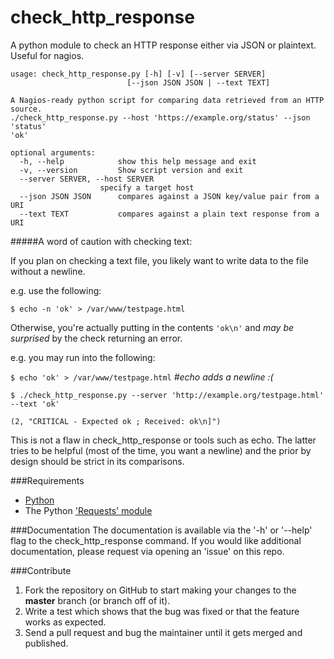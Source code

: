 check_http_response
===================

A python module to check an HTTP response either via JSON or plaintext.  Useful for nagios.


	usage: check_http_response.py [-h] [-v] [--server SERVER]
                              [--json JSON JSON | --text TEXT]

	A Nagios-ready python script for comparing data retrieved from an HTTP source.
	./check_http_response.py --host 'https://example.org/status' --json 'status'
	'ok'

	optional arguments:
	  -h, --help            show this help message and exit
	  -v, --version         Show script version and exit
	  --server SERVER, --host SERVER
                        specify a target host
	  --json JSON JSON      compares against a JSON key/value pair from a URI
	  --text TEXT           compares against a plain text response from a URI


#####A word of caution with checking text: 

If you plan on checking a text file, you likely want to write data to the file without a newline. 

e.g. use the following: 

`$ echo -n 'ok' > /var/www/testpage.html`

Otherwise, you're actually putting in the contents `'ok\n'` and *may be surprised* by the check returning an error.  

e.g. you may run into the following:

`$ echo 'ok' > /var/www/testpage.html` *#echo adds a newline :(*

`$ ./check_http_response.py --server 'http://example.org/testpage.html' --text 'ok'`

`(2, "CRITICAL - Expected ok ; Received: ok\n]")`


This is not a flaw in check_http_response or tools such as echo.  The latter tries to be helpful (most of the time, you want a newline) and the prior by design should be strict in its comparisons. 


###Requirements
+ [Python](http://www.python.org/)
+ The Python ['Requests' module](http://docs.python-requests.org/en/latest/user/install/#install)

###Documentation
The documentation is available via the '-h' or '--help' flag to the check_http_response command.  If you would like additional documentation, please request via opening an 'issue' on this repo.

###Contribute

1. Fork the repository on GitHub to start making your changes to the **master** branch (or branch off of it).
2. Write a test which shows that the bug was fixed or that the feature works as expected.
3. Send a pull request and bug the maintainer until it gets merged and published.
